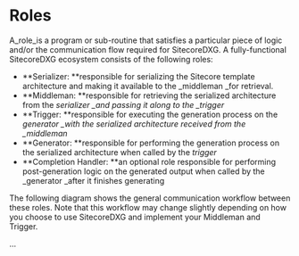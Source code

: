 # Roles

A\_role\_is a program or sub-routine that satisfies a particular piece of logic and/or the communication flow required for SitecoreDXG. A fully-functional SitecoreDXG ecosystem consists of the following roles:

* **Serializer: **responsible for serializing the Sitecore template architecture and making it available to the \_middleman \_for retrieval.
* **Middleman: **responsible for retrieving the serialized architecture from the _serializer \_and passing it along to the \_trigger_
* **Trigger: **responsible for executing the generation process on the _generator \_with the serialized architecture received from the \_middleman_
* **Generator: **responsible for performing the generation process on the serialized architecture when called by the _trigger_
* **Completion Handler: **an optional role responsible for performing post-generation logic on the generated output when called by the \_generator \_after it finishes generating

The following diagram shows the general communication workflow between these roles. Note that this workflow may change slightly depending on how you choose to use SitecoreDXG and implement your Middleman and Trigger.

...

